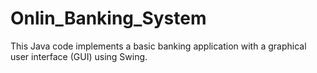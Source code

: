 # Onlin_Banking_System
This Java code implements a basic banking application with a graphical user interface (GUI) using Swing.
